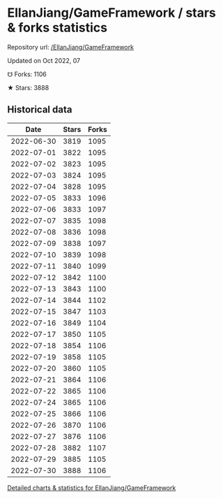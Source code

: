 # EllanJiang/GameFramework / stars & forks statistics

Repository url: [/EllanJiang/GameFramework](https://github.com/EllanJiang/GameFramework)

Updated on Oct 2022, 07

☋ Forks: 1106

★ Stars: 3888

## Historical data
| Date | Stars | Forks |
|------|-------|-------|
| 2022-06-30 | 3819 | 1095 | 
| 2022-07-01 | 3822 | 1095 | 
| 2022-07-02 | 3823 | 1095 | 
| 2022-07-03 | 3824 | 1095 | 
| 2022-07-04 | 3828 | 1095 | 
| 2022-07-05 | 3833 | 1096 | 
| 2022-07-06 | 3833 | 1097 | 
| 2022-07-07 | 3835 | 1098 | 
| 2022-07-08 | 3836 | 1098 | 
| 2022-07-09 | 3838 | 1097 | 
| 2022-07-10 | 3839 | 1098 | 
| 2022-07-11 | 3840 | 1099 | 
| 2022-07-12 | 3842 | 1100 | 
| 2022-07-13 | 3843 | 1100 | 
| 2022-07-14 | 3844 | 1102 | 
| 2022-07-15 | 3847 | 1103 | 
| 2022-07-16 | 3849 | 1104 | 
| 2022-07-17 | 3850 | 1105 | 
| 2022-07-18 | 3854 | 1106 | 
| 2022-07-19 | 3858 | 1105 | 
| 2022-07-20 | 3860 | 1105 | 
| 2022-07-21 | 3864 | 1106 | 
| 2022-07-22 | 3865 | 1106 | 
| 2022-07-24 | 3865 | 1106 | 
| 2022-07-25 | 3866 | 1106 | 
| 2022-07-26 | 3870 | 1106 | 
| 2022-07-27 | 3876 | 1106 | 
| 2022-07-28 | 3882 | 1107 | 
| 2022-07-29 | 3885 | 1105 | 
| 2022-07-30 | 3888 | 1106 | 


[Detailed charts & statistics for EllanJiang/GameFramework](https://reviewgithub.com/rep/EllanJiang/GameFramework)
